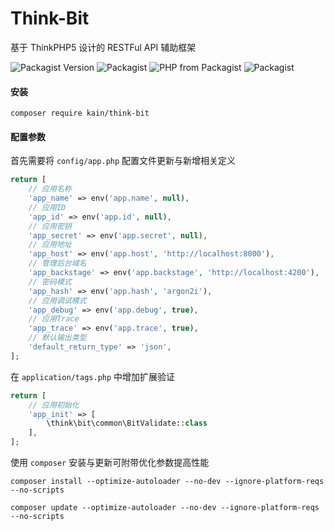 Think-Bit
=======

基于 ThinkPHP5 设计的 RESTFul API 辅助框架

![Packagist Version](https://img.shields.io/packagist/v/kain/think-bit.svg?style=flat-square)
![Packagist](https://img.shields.io/packagist/dt/kain/think-bit.svg?color=blue&style=flat-square)
![PHP from Packagist](https://img.shields.io/packagist/php-v/kain/think-bit.svg?color=blue&style=flat-square)
![Packagist](https://img.shields.io/packagist/l/kain/think-bit.svg?color=blue&style=flat-square)

#### 安装

```shell
composer require kain/think-bit
```

#### 配置参数

首先需要将 `config/app.php` 配置文件更新与新增相关定义

```php
return [
    // 应用名称
    'app_name' => env('app.name', null),
    // 应用ID
    'app_id' => env('app.id', null),
    // 应用密钥
    'app_secret' => env('app.secret', null),
    // 应用地址
    'app_host' => env('app.host', 'http://localhost:8000'),
    // 管理后台域名
    'app_backstage' => env('app.backstage', 'http://localhost:4200'),
    // 密码模式
    'app_hash' => env('app.hash', 'argon2i'),
    // 应用调试模式
    'app_debug' => env('app.debug', true),
    // 应用Trace
    'app_trace' => env('app.trace', true),
    // 默认输出类型
    'default_return_type' => 'json',
];
```

在 `application/tags.php` 中增加扩展验证

```php
return [
    // 应用初始化
    'app_init' => [
        \think\bit\common\BitValidate::class
    ],
];
```

使用 `composer` 安装与更新可附带优化参数提高性能

```shell
composer install --optimize-autoloader --no-dev --ignore-platform-reqs --no-scripts

composer update --optimize-autoloader --no-dev --ignore-platform-reqs --no-scripts
```
